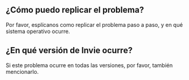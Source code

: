 ## ¿Cómo puedo replicar el problema?
Por favor, esplícanos como replicar el problema paso a paso, y en qué sistema operativo ocurre.
## ¿En qué versión de Invie ocurre?
Si este problema ocurre en todas las versiones, por favor, también mencionarlo.
